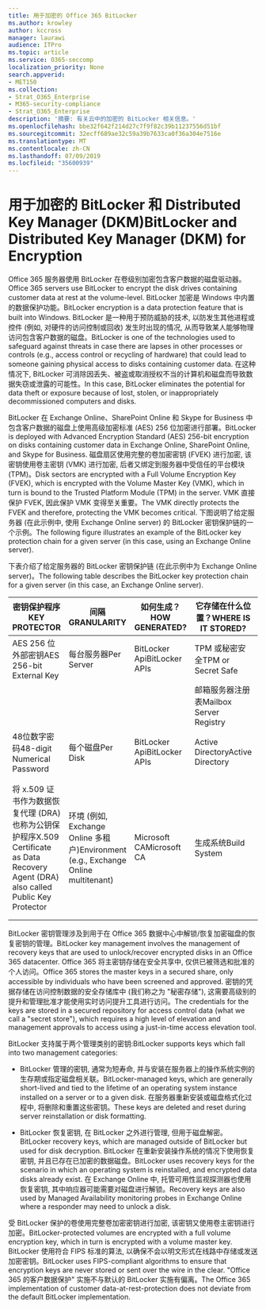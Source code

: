 ```yaml
---
title: 用于加密的 Office 365 BitLocker
ms.author: krowley
author: kccross
manager: laurawi
audience: ITPro
ms.topic: article
ms.service: O365-seccomp
localization_priority: None
search.appverid:
- MET150
ms.collection:
- Strat_O365_Enterprise
- M365-security-compliance
- Strat_O365_Enterprise
description: '摘要: 有关云中的加密的 BitLocker 相关信息。'
ms.openlocfilehash: bbe32f642f214d27c7f9f82c39b11237556d51bf
ms.sourcegitcommit: 32ecff689ae32c59a39b7633ca0f36a304e7516e
ms.translationtype: MT
ms.contentlocale: zh-CN
ms.lasthandoff: 07/09/2019
ms.locfileid: "35600939"
---
```

# <a name="bitlocker-and-distributed-key-manager-dkm-for-encryption"></a><span data-ttu-id="0e4d5-103">用于加密的 BitLocker 和 Distributed Key Manager (DKM)</span><span class="sxs-lookup"><span data-stu-id="0e4d5-103">BitLocker and Distributed Key Manager (DKM) for Encryption</span></span>

<span data-ttu-id="0e4d5-104">Office 365 服务器使用 BitLocker 在卷级别加密包含客户数据的磁盘驱动器。</span><span class="sxs-lookup"><span data-stu-id="0e4d5-104">Office 365 servers use BitLocker to encrypt the disk drives containing customer data at rest at the volume-level.</span></span> <span data-ttu-id="0e4d5-105">BitLocker 加密是 Windows 中内置的数据保护功能。</span><span class="sxs-lookup"><span data-stu-id="0e4d5-105">BitLocker encryption is a data protection feature that is built into Windows.</span></span> <span data-ttu-id="0e4d5-106">BitLocker 是一种用于预防威胁的技术, 以防发生其他进程或控件 (例如, 对硬件的访问控制或回收) 发生时出现的情况, 从而导致某人能够物理访问包含客户数据的磁盘。</span><span class="sxs-lookup"><span data-stu-id="0e4d5-106">BitLocker is one of the technologies used to safeguard against threats in case there are lapses in other processes or controls (e.g., access control or recycling of hardware) that could lead to someone gaining physical access to disks containing customer data.</span></span> <span data-ttu-id="0e4d5-107">在这种情况下, BitLocker 可消除因丢失、被盗或取消授权不当的计算机和磁盘而导致数据失窃或泄露的可能性。</span><span class="sxs-lookup"><span data-stu-id="0e4d5-107">In this case, BitLocker eliminates the potential for data theft or exposure because of lost, stolen, or inappropriately decommissioned computers and disks.</span></span>

<span data-ttu-id="0e4d5-108">BitLocker 在 Exchange Online、SharePoint Online 和 Skype for Business 中包含客户数据的磁盘上使用高级加密标准 (AES) 256 位加密进行部署。</span><span class="sxs-lookup"><span data-stu-id="0e4d5-108">BitLocker is deployed with Advanced Encryption Standard (AES) 256-bit encryption on disks containing customer data in Exchange Online, SharePoint Online, and Skype for Business.</span></span> <span data-ttu-id="0e4d5-109">磁盘扇区使用完整的卷加密密钥 (FVEK) 进行加密, 该密钥使用卷主密钥 (VMK) 进行加密, 后者又绑定到服务器中受信任的平台模块 (TPM)。</span><span class="sxs-lookup"><span data-stu-id="0e4d5-109">Disk sectors are encrypted with a Full Volume Encryption Key (FVEK), which is encrypted with the Volume Master Key (VMK), which in turn is bound to the Trusted Platform Module (TPM) in the server.</span></span> <span data-ttu-id="0e4d5-110">VMK 直接保护 FVEK, 因此保护 VMK 变得至关重要。</span><span class="sxs-lookup"><span data-stu-id="0e4d5-110">The VMK directly protects the FVEK and therefore, protecting the VMK becomes critical.</span></span> <span data-ttu-id="0e4d5-111">下图说明了给定服务器 (在此示例中, 使用 Exchange Online server) 的 BitLocker 密钥保护链的一个示例。</span><span class="sxs-lookup"><span data-stu-id="0e4d5-111">The following figure illustrates an example of the BitLocker key protection chain for a given server (in this case, using an Exchange Online server).</span></span>

<span data-ttu-id="0e4d5-112">下表介绍了给定服务器的 BitLocker 密钥保护链 (在此示例中为 Exchange Online server)。</span><span class="sxs-lookup"><span data-stu-id="0e4d5-112">The following table describes the BitLocker key protection chain for a given server (in this case, an Exchange Online server).</span></span>

| <span data-ttu-id="0e4d5-113">密钥保护程序</span><span class="sxs-lookup"><span data-stu-id="0e4d5-113">KEY PROTECTOR</span></span> | <span data-ttu-id="0e4d5-114">间隔</span><span class="sxs-lookup"><span data-stu-id="0e4d5-114">GRANULARITY</span></span> | <span data-ttu-id="0e4d5-115">如何生成？</span><span class="sxs-lookup"><span data-stu-id="0e4d5-115">HOW GENERATED?</span></span> | <span data-ttu-id="0e4d5-116">它存储在什么位置？</span><span class="sxs-lookup"><span data-stu-id="0e4d5-116">WHERE IS IT STORED?</span></span> | <span data-ttu-id="0e4d5-117">保护</span><span class="sxs-lookup"><span data-stu-id="0e4d5-117">PROTECTION</span></span> |
|--------------------------------------------------------------------------------|-------------------------------------------------|----------------|-------------------------|--------------------------------------------------------------------------------------------------|
| <span data-ttu-id="0e4d5-118">AES 256 位外部密钥</span><span class="sxs-lookup"><span data-stu-id="0e4d5-118">AES 256-bit External Key</span></span> | <span data-ttu-id="0e4d5-119">每台服务器</span><span class="sxs-lookup"><span data-stu-id="0e4d5-119">Per Server</span></span> | <span data-ttu-id="0e4d5-120">BitLocker Api</span><span class="sxs-lookup"><span data-stu-id="0e4d5-120">BitLocker APIs</span></span> | <span data-ttu-id="0e4d5-121">TPM 或秘密安全</span><span class="sxs-lookup"><span data-stu-id="0e4d5-121">TPM or Secret Safe</span></span> | <span data-ttu-id="0e4d5-122">密码箱/访问控制</span><span class="sxs-lookup"><span data-stu-id="0e4d5-122">Lockbox / Access Control</span></span> |
|  |  |  | <span data-ttu-id="0e4d5-123">邮箱服务器注册表</span><span class="sxs-lookup"><span data-stu-id="0e4d5-123">Mailbox Server Registry</span></span> | <span data-ttu-id="0e4d5-124">TPM 加密</span><span class="sxs-lookup"><span data-stu-id="0e4d5-124">TPM encrypted</span></span> |
| <span data-ttu-id="0e4d5-125">48位数字密码</span><span class="sxs-lookup"><span data-stu-id="0e4d5-125">48-digit Numerical Password</span></span> | <span data-ttu-id="0e4d5-126">每个磁盘</span><span class="sxs-lookup"><span data-stu-id="0e4d5-126">Per Disk</span></span> | <span data-ttu-id="0e4d5-127">BitLocker Api</span><span class="sxs-lookup"><span data-stu-id="0e4d5-127">BitLocker APIs</span></span> | <span data-ttu-id="0e4d5-128">Active Directory</span><span class="sxs-lookup"><span data-stu-id="0e4d5-128">Active Directory</span></span> | <span data-ttu-id="0e4d5-129">密码箱/访问控制</span><span class="sxs-lookup"><span data-stu-id="0e4d5-129">Lockbox / Access Control</span></span> |
| <span data-ttu-id="0e4d5-130">将 x.509 证书作为数据恢复代理 (DRA) 也称为公钥保护程序</span><span class="sxs-lookup"><span data-stu-id="0e4d5-130">X.509 Certificate as Data Recovery Agent (DRA) also called Public Key Protector</span></span> | <span data-ttu-id="0e4d5-131">环境 (例如, Exchange Online 多租户)</span><span class="sxs-lookup"><span data-stu-id="0e4d5-131">Environment (e.g., Exchange Online multitenant)</span></span> | <span data-ttu-id="0e4d5-132">Microsoft CA</span><span class="sxs-lookup"><span data-stu-id="0e4d5-132">Microsoft CA</span></span> | <span data-ttu-id="0e4d5-133">生成系统</span><span class="sxs-lookup"><span data-stu-id="0e4d5-133">Build System</span></span> | <span data-ttu-id="0e4d5-134">没有用户拥有私钥的完整密码。</span><span class="sxs-lookup"><span data-stu-id="0e4d5-134">No one user has the full password to the private key.</span></span> <span data-ttu-id="0e4d5-135">密码位于物理保护之下。</span><span class="sxs-lookup"><span data-stu-id="0e4d5-135">The password is under physical protection.</span></span> |


<span data-ttu-id="0e4d5-136">BitLocker 密钥管理涉及到用于在 Office 365 数据中心中解锁/恢复加密磁盘的恢复密钥的管理。</span><span class="sxs-lookup"><span data-stu-id="0e4d5-136">BitLocker key management involves the management of recovery keys that are used to unlock/recover encrypted disks in an Office 365 datacenter.</span></span> <span data-ttu-id="0e4d5-137">Office 365 将主密钥存储在安全共享中, 仅供已被筛选和批准的个人访问。</span><span class="sxs-lookup"><span data-stu-id="0e4d5-137">Office 365 stores the master keys in a secured share, only accessible by individuals who have been screened and approved.</span></span> <span data-ttu-id="0e4d5-138">密钥的凭据存储在访问控制数据的安全存储库中 (我们称之为 "秘密存储"), 这需要高级别的提升和管理批准才能使用实时访问提升工具进行访问。</span><span class="sxs-lookup"><span data-stu-id="0e4d5-138">The credentials for the keys are stored in a secured repository for access control data (what we call a "secret store"), which requires a high level of elevation and management approvals to access using a just-in-time access elevation tool.</span></span>

<span data-ttu-id="0e4d5-139">BitLocker 支持属于两个管理类别的密钥:</span><span class="sxs-lookup"><span data-stu-id="0e4d5-139">BitLocker supports keys which fall into two management categories:</span></span>

- <span data-ttu-id="0e4d5-140">BitLocker 管理的密钥, 通常为短寿命, 并与安装在服务器上的操作系统实例的生存期或指定磁盘相关联。</span><span class="sxs-lookup"><span data-stu-id="0e4d5-140">BitLocker-managed keys, which are generally short-lived and tied to the lifetime of an operating system instance installed on a server or to a given disk.</span></span> <span data-ttu-id="0e4d5-141">在服务器重新安装或磁盘格式化过程中, 将删除和重置这些密钥。</span><span class="sxs-lookup"><span data-stu-id="0e4d5-141">These keys are deleted and reset during server reinstallation or disk formatting.</span></span>

- <span data-ttu-id="0e4d5-142">BitLocker 恢复密钥, 在 BitLocker 之外进行管理, 但用于磁盘解密。</span><span class="sxs-lookup"><span data-stu-id="0e4d5-142">BitLocker recovery keys, which are managed outside of BitLocker but used for disk decryption.</span></span> <span data-ttu-id="0e4d5-143">BitLocker 在重新安装操作系统的情况下使用恢复密钥, 并且已存在已加密的数据磁盘。</span><span class="sxs-lookup"><span data-stu-id="0e4d5-143">BitLocker uses recovery keys for the scenario in which an operating system is reinstalled, and encrypted data disks already exist.</span></span> <span data-ttu-id="0e4d5-144">在 Exchange Online 中, 托管可用性监视探测器也使用恢复密钥, 其中响应器可能需要对磁盘进行解锁。</span><span class="sxs-lookup"><span data-stu-id="0e4d5-144">Recovery keys are also used by Managed Availability monitoring probes in Exchange Online where a responder may need to unlock a disk.</span></span>

<span data-ttu-id="0e4d5-145">受 BitLocker 保护的卷使用完整卷加密密钥进行加密, 该密钥又使用卷主密钥进行加密。</span><span class="sxs-lookup"><span data-stu-id="0e4d5-145">BitLocker-protected volumes are encrypted with a full volume encryption key, which in turn is encrypted with a volume master key.</span></span> <span data-ttu-id="0e4d5-146">BitLocker 使用符合 FIPS 标准的算法, 以确保不会以明文形式在线路中存储或发送加密密钥。</span><span class="sxs-lookup"><span data-stu-id="0e4d5-146">BitLocker uses FIPS-compliant algorithms to ensure that encryption keys are never stored or sent over the wire in the clear.</span></span> <span data-ttu-id="0e4d5-147">"Office 365 的客户数据保护" 实施不与默认的 BitLocker 实施有偏离。</span><span class="sxs-lookup"><span data-stu-id="0e4d5-147">The Office 365 implementation of customer data-at-rest-protection does not deviate from the default BitLocker implementation.</span></span>